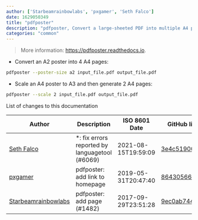 ```yaml
---
author: ['Starbeamrainbowlabs', 'pxgamer', 'Seth Falco']
date: 1629050349
title: "pdfposter"
description: "pdfposter, Convert a large-sheeted PDF into multiple A4 pages for printing."
categories: "common"
---
```

> More information: <https://pdfposter.readthedocs.io>.

- Convert an A2 poster into 4 A4 pages:

```bash
pdfposter --poster-size a2 input_file.pdf output_file.pdf
```

- Scale an A4 poster to A3 and then generate 2 A4 pages:

```bash
pdfposter --scale 2 input_file.pdf output_file.pdf
```
List of changes to this documentation


Author | Description | ISO 8601 Date | GitHub link
------|-----|-----|-----
[Seth Falco](mailto:seth@falco.fun) | *: fix errors reported by languagetool (#6069) | 2021-08-15T19:59:09 | [3e4c519004a4](https://github.com/tldr-pages/tldr/commit/3e4c519004a471c861cdc609fd7239ee3355671c)
[pxgamer](mailto:owzie123@gmail.com) | pdfposter: add link to homepage | 2019-05-31T20:47:40 | [86430566a3ab](https://github.com/tldr-pages/tldr/commit/86430566a3abb31df9b42fc7bf70d8a1d333e67a)
[Starbeamrainbowlabs](mailto:sbrl@starbeamrainbowlabs.com) | pdfposter: add page (#1482) | 2017-09-29T23:51:28 | [9ec0ab74457a](https://github.com/tldr-pages/tldr/commit/9ec0ab74457a09b6b11ead148f43de52d48154ac)

